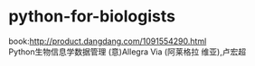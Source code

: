 # python-for-biologists
book:http://product.dangdang.com/1091554290.html <br /> 
     Python生物信息学数据管理 (意)Allegra Via (阿莱格拉 维亚),卢宏超 
